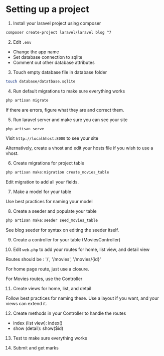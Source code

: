 # Setting up a project

1. Install your laravel project using composer

```bash
composer create-project laravel/laravel blog ^7
```

2. Edit `.env`

* Change the app name
* Set database connection to sqlite
* Comment out other database attributes

3. Touch empty database file in database folder

```bash
touch database/datatbase.sqlite
```

4. Run default migrations to make sure everything works

```bash
php artisan migrate
```

If there are errors, figure what they are and correct them.

5. Run laravel server and make sure you can see your site

```bash
php artisan serve
```

Visit `http://localhhost:8000` to see your site

Alternatively, create a vhost and edit your hosts file if you wish to use a vhost.

6. Create migrations for project table

```bash
php artisan make:migration create_movies_table
```

Edit migration to add all your fields.

7. Make a model for your table

Use best practices for naming your model

8. Create a seeder and populate your table

```bash
php artisan make:seeder seed_movies_table
```

See blog seeder for syntax on editing the seeder itself.


9. Create a controller for your table (MoviesController)

10. Edit `web.php` to add your routes for home, list view, and detail view

Routes should be :  '/', '/movies', '/movies/{id}'

For home page route, just use a closure.

For Movies routes, use the Controller

11. Create views for home, list, and detail

Follow best practices for naming these.  Use a layout if you want, and your views can extend it.

12. Create methods in your Controller to handle the routes

* index (list view):  index()
* show (detail): 	show($id)

13.  Test to make sure everything works

14. Submit and get marks
